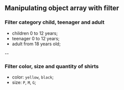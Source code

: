 ## Manipulating object array with filter

### Filter category child, teenager and adult

- children 0 to 12 years;
- teenager 0 to 12 years;
- adult from 18 years old;

--

### Filter color, size and quantity of shirts

- color: `yellow`, `black`;
- size: `P`, `M`, `G`;
